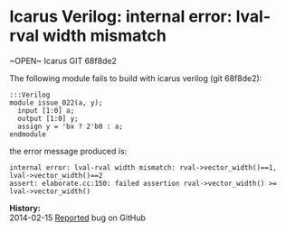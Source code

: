 
Icarus Verilog: internal error: lval-rval width mismatch
========================================================

~OPEN~ Icarus GIT 68f8de2

The following module fails to build with icarus verilog (git 68f8de2):

    :::Verilog
    module issue_022(a, y);
      input [1:0] a;
      output [1:0] y;
      assign y = 'bx ? 2'b0 : a;
    endmodule

the error message produced is:

    internal error: lval-rval width mismatch: rval->vector_width()==1, lval->vector_width()==2
    assert: elaborate.cc:150: failed assertion rval->vector_width() >= lval->vector_width()

**History:**  
2014-02-15 [Reported](https://github.com/steveicarus/iverilog/issues/12) bug on GitHub  

